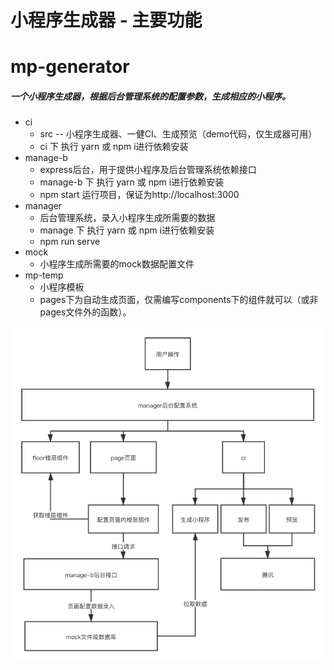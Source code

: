 # 小程序生成器 - 主要功能

# mp-generator

##### 一个小程序生成器，根据后台管理系统的配置参数，生成相应的小程序。


* ci
  * src -- 小程序生成器、一健CI、生成预览（demo代码，仅生成器可用）
  * ci 下 执行  yarn 或 npm i进行依赖安装
*  manage-b
	*  express后台，用于提供小程序及后台管理系统依赖接口
	*  manage-b  下 执行  yarn 或 npm i进行依赖安装
	*  npm start 运行项目，保证为http://localhost:3000
*  manager
	*  后台管理系统，录入小程序生成所需要的数据
	*   manage  下 执行  yarn 或 npm i进行依赖安装
	*   npm run serve 
*  mock
	*  小程序生成所需要的mock数据配置文件
*  mp-temp
	*  小程序模板
	*  pages下为自动生成页面，仅需编写components下的组件就可以（或非pages文件外的函数）。
	  


![avatar](./小程序生成器.png)
